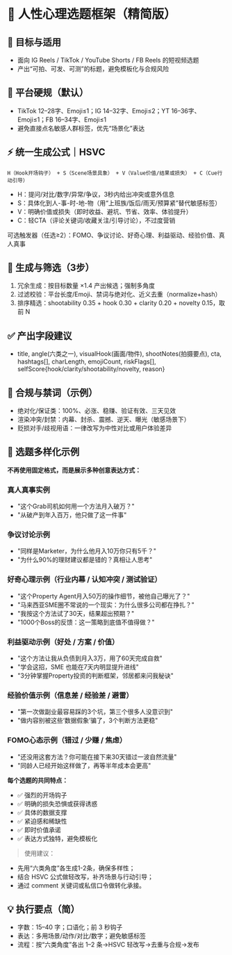 # 🧠 人性心理选题框架（精简版）

## 🎯 目标与适用
- 面向 IG Reels / TikTok / YouTube Shorts / FB Reels 的短视频选题
- 产出“可拍、可发、可测”的标题，避免模板化与合规风险

## 📏 平台硬规（默认）
- TikTok 12–28字、Emoji≤1；IG 14–32字、Emoji≤2；YT 16–36字、Emoji≤1；FB 16–34字、Emoji≤1
- 避免直接点名敏感人群标签，优先“场景化”表达

## ⚡ 统一生成公式｜HSVC
```
H（Hook开场钩子） + S（Scene场景具象） + V（Value价值/结果或损失） + C（Cue行动引导）
```
- H：提问/对比/数字/异常/争议，3秒内给出冲突或意外信息
- S：具体化到人-事-时-地-物（用“上班族/饭后/雨天/预算紧”替代敏感标签）
- V：明确价值或损失（即时收益、避坑、节省、效率、体验提升）
- C：轻CTA（评论关键词/收藏关注/引导讨论），不过度营销

可选触发器（任选≥2）：FOMO、争议讨论、好奇心理、利益驱动、经验价值、真人真事

## 🧪 生成与筛选（3步）
1) 冗余生成：按目标数量 ×1.4 产出候选；强制多角度
2) 过滤校验：平台长度/Emoji、禁词与绝对化、近义去重（normalize+hash）
3) 排序精选：shootability 0.35 + hook 0.30 + clarity 0.20 + novelty 0.15，取前 N

## ✅ 产出字段建议
- title, angle(六类之一), visualHook(画面/物件), shootNotes(拍摄要点), cta, hashtags[], charLength, emojiCount, riskFlags[], selfScore{hook/clarity/shootability/novelty, reason}

## 🚫 合规与禁词（示例）
- 绝对化/保证类：100%、必涨、稳赚、验证有效、三天见效
- 渲染冲突/封禁：内幕、封杀、震撼、逆天、曝光（敏感场景下）
- 贬损对手/歧视用语：一律改写为中性对比或用户体验差异

## 🎯 选题多样化示例

**不再使用固定格式，而是展示多种创意表达方式：**

### 真人真事实例
- "这个Grab司机如何用一个方法月入破万？"
- "从破产到年入百万，他只做了这一件事"

### 争议讨论示例
- "同样是Marketer，为什么他月入10万你只有5千？"
- "为什么90%的理财建议都是错的？真相让人思考"

### 好奇心理示例（行业内幕 / 认知冲突 / 测试验证）
- "这个Property Agent月入50万的操作细节，被他自己曝光了？"
- "马来西亚SME圈不常说的一个现实：为什么很多公司都在挣扎？"
- "我按这个方法试了30天，结果超出预期？"
- "1000个Boss的反馈：这一策略到底值不值得做？"

### 利益驱动示例（好处 / 方案 / 价值）
- "这个方法让我从负债到月入3万，用了60天完成自救"
- "学会这招，SME 也能在7天内明显提升进线"
- "3分钟掌握Property投资的判断框架，邻居都来问我秘诀"

### 经验价值示例（信息差 / 经验差 / 避雷）
- "第一次做副业最容易踩的3个坑，第三个很多人没意识到"
- "做内容别被这些‘数据假象’骗了，3个判断方法更稳"

### FOMO心态示例（错过 / 少赚 / 焦虑）
- "还没用这套方法？你可能在接下来30天错过一波自然流量"
- "同龄人已经开始这样做了，再等半年成本会更高"

**每个选题的共同特点：**
- ✅ 强烈的开场钩子
- ✅ 明确的损失恐惧或获得诱惑
- ✅ 具体的数据支撑
- ✅ 紧迫感和稀缺性
- ✅ 即时价值承诺
- ✅ 表达方式独特，避免模板化

> 使用建议：
- 先用“六类角度”各生成1-2条，确保多样性；
- 结合 HSVC 公式做轻改写，补齐场景与行动引导；
- 通过 comment 关键词或私信口令做转化承接。

## 💡 执行要点（简）
- 字数：15–40 字；口语化；前 3 秒钩子
- 表达：多用场景/动作/对比/数字；避免敏感标签
- 流程：按“六类角度”各出 1–2 条→HSVC 轻改写→去重与合规→发布